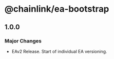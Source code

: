 # @chainlink/ea-bootstrap

## 1.0.0

### Major Changes

- EAv2 Release. Start of individual EA versioning.
